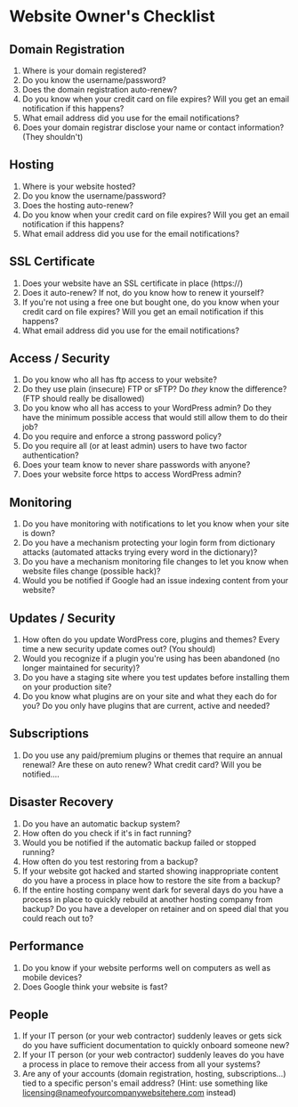 # Website Owner's Checklist

## Domain Registration 

1. Where is your domain registered?
1. Do you know the username/password?
1. Does the domain registration auto-renew?
1. Do you know when your credit card on file expires? Will you get an email notification if this happens?
1. What email address did you use for the email notifications?
1. Does your domain registrar disclose your name or contact information? (They shouldn't)

## Hosting

1. Where is your website hosted?
1. Do you know the username/password?
1. Does the hosting auto-renew?
1. Do you know when your credit card on file expires? Will you get an email notification if this happens?
1. What email address did you use for the email notifications?


## SSL Certificate 

1. Does your website have an SSL certificate in place (https://)
1. Does it auto-renew? If not, do you know how to renew it yourself?
1. If you're not using a free one but bought one, do you know when your credit card on file expires? Will you get an email notification if this happens?
1. What email address did you use for the email notifications?

## Access / Security

1. Do you know who all has ftp access to your website?
1. Do they use plain (insecure) FTP or sFTP? Do _they_ know the difference? (FTP should really be disallowed)
1. Do you know who all has access to your WordPress admin? Do they have the minimum possible access that would still allow them to do their job?
1. Do you require and enforce a strong password policy?
1. Do you require all (or at least admin) users to have two factor authentication?
1. Does your team know to never share passwords with anyone?
1. Does your website force https to access WordPress admin?

## Monitoring

1. Do you have monitoring with notifications to let you know when your site is down?
1. Do you have a mechanism protecting your login form from dictionary attacks (automated attacks trying every word in the dictionary)?
1. Do you have a mechanism monitoring file changes to let you know when website files change (possible hack)?
1. Would you be notified if Google had an issue indexing content from your website?

## Updates / Security

1. How often do you update WordPress core, plugins and themes? Every time a new security update comes out? (You should)
1. Would you recognize if a plugin you're using has been abandoned (no longer maintained for security)?
1. Do you have a staging site where you test updates before installing them on your production site?
1. Do you know what plugins are on your site and what they each do for you? Do you only have plugins that are current, active and needed?

## Subscriptions

1. Do you use any paid/premium plugins or themes that require an annual renewal? Are these on auto renew? What credit card? Will you be notified....

## Disaster Recovery

1. Do you have an automatic backup system?
1. How often do you check if it's in fact running?
1. Would you be notified if the automatic backup failed or stopped running?
1. How often do you test restoring from a backup?
1. If your website got hacked and started showing inappropriate content do you have a process in place how to restore the site from a backup?
1. If the entire hosting company went dark for several days do you have a process in place to quickly rebuild at another hosting company from backup? Do you have a developer on retainer and on speed dial that you could reach out to?

## Performance

1. Do you know if your website performs well on computers as well as mobile devices?
1. Does Google think your website is fast?

## People

1. If your IT person (or your web contractor) suddenly leaves or gets sick do you have sufficient documentation to quickly onboard someone new?
1. If your IT person (or your web contractor) suddenly leaves do you have a process in place to remove their access from all your systems?
1. Are any of your accounts (domain registration, hosting, subscriptions...) tied to a specific person's email address? (Hint: use something like licensing@nameofyourcompanywebsitehere.com instead)
